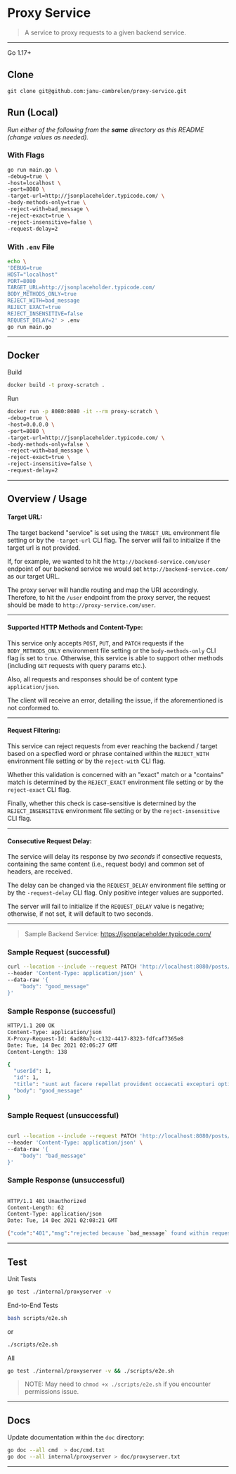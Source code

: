 # Proxy Service

> A service to proxy requests to a given backend service.

---
Go 1.17+

## Clone

```
git clone git@github.com:janu-cambrelen/proxy-service.git
```

## Run (Local)
*Run either of the following from the **same** directory as this README (change values as needed).*

### With Flags
```bash
go run main.go \
-debug=true \
-host=localhost \
-port=8080 \
-target-url=http://jsonplaceholder.typicode.com/ \
-body-methods-only=true \
-reject-with=bad_message \
-reject-exact=true \
-reject-insensitive=false \
-request-delay=2
```

### With `.env` File
```bash
echo \
'DEBUG=true
HOST="localhost"
PORT=8080
TARGET_URL=http://jsonplaceholder.typicode.com/
BODY_METHODS_ONLY=true
REJECT_WITH=bad_message
REJECT_EXACT=true
REJECT_INSENSITIVE=false
REQUEST_DELAY=2' > .env
go run main.go
```
---
## Docker
Build
```bash
docker build -t proxy-scratch . 
```
Run
```bash
docker run -p 8080:8080 -it --rm proxy-scratch \
-debug=true \
-host=0.0.0.0 \
-port=8080 \
-target-url=http://jsonplaceholder.typicode.com/ \
-body-methods-only=false \
-reject-with=bad_message \
-reject-exact=true \
-reject-insensitive=false \
-request-delay=2
```
---
## Overview / Usage

#### **Target URL:**
The target backend "service" is set using the `TARGET_URL` environment file setting or by the `-target-url` CLI flag. The server will fail to initialize if the target url is not provided.

If, for example, we wanted to hit the `http://backend-service.com/user` endpoint of our backend service we would set `http://backend-service.com/` as our target URL.

The proxy server will handle routing and map the URI accordingly. Therefore, to hit the `/user` endpoint from the proxy server, the request should be made to `http://proxy-service.com/user`.

---
#### **Supported HTTP Methods and Content-Type:**
This service only accepts `POST`, `PUT`, and `PATCH` requests if the `BODY_METHODS_ONLY` environment file setting or the `body-methods-only` CLI flag is set to `true`.  Otherwise, this service is able to support other methods (including `GET` requests with query params etc.).

Also, all requests and responses should be of content type `application/json`.

The client will receive an error, detailing the issue, if the aforementioned is not conformed to.


---
#### **Request Filtering:**
This service can reject requests from ever reaching the backend / target based on a specfied word or phrase contained within the `REJECT_WITH` environment file setting or by the `reject-with` CLI flag.

Whether this validation is concerned with an "exact" match or a "contains" match is determined by the `REJECT_EXACT` environment file setting or by the `reject-exact` CLI flag.

Finally, whether this check is case-sensitive is determined by the `REJECT_INSENSITIVE` environment file setting or by the `reject-insensitive` CLI flag.

---
#### **Consecutive Request Delay:**

The service will delay its response by *two seconds* if consective requests, containing the same content (i.e., request body) and common set of headers, are received.

The delay can be changed via the `REQUEST_DELAY` environment file setting or by the `-request-delay` CLI flag. Only positive integer values are supported.

The server will fail to initialize if the `REQUEST_DELAY` value is negative; otherwise, if not set, it will default to two seconds.

---
> Sample Backend Service: https://jsonplaceholder.typicode.com/

### Sample Request (successful)
```bash
curl --location --include --request PATCH 'http://localhost:8080/posts/1' \
--header 'Content-Type: application/json' \
--data-raw '{
    "body": "good_message"
}'
```
### Sample Response (successful)
```bash
HTTP/1.1 200 OK
Content-Type: application/json
X-Proxy-Request-Id: 6ad80a7c-c132-4417-8323-fdfcaf7365e8
Date: Tue, 14 Dec 2021 02:06:27 GMT
Content-Length: 138

{
  "userId": 1,
  "id": 1,
  "title": "sunt aut facere repellat provident occaecati excepturi optio reprehenderit",
  "body": "good_message"
}
```
### Sample Request (unsuccessful)
```bash

curl --location --include --request PATCH 'http://localhost:8080/posts/1' \
--header 'Content-Type: application/json' \
--data-raw '{
    "body": "bad_message"
}'
```

### Sample Response (unsuccessful)
```bash

HTTP/1.1 401 Unauthorized
Content-Length: 62
Content-Type: application/json
Date: Tue, 14 Dec 2021 02:08:21 GMT

{"code":"401","msg":"rejected because `bad_message` found within request body"}
```
---
## Test
Unit Tests
```bash
go test ./internal/proxyserver -v 
```
End-to-End Tests
```bash
bash scripts/e2e.sh
```
or
```bash
./scripts/e2e.sh 
```
All
```bash
go test ./internal/proxyserver -v && ./scripts/e2e.sh 
```
> NOTE: May need to `chmod +x ./scripts/e2e.sh` if you encounter permissions issue.
---
## Docs
Update documentation within the `doc` directory:
```bash
go doc --all cmd  > doc/cmd.txt 
go doc --all internal/proxyserver > doc/proxyserver.txt
```
---